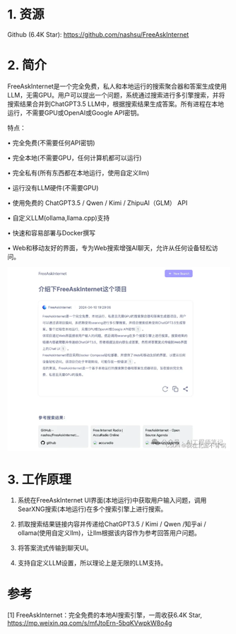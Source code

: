 # 1. 资源

Github (6.4K Star): https://github.com/nashsu/FreeAskInternet

# 2. 简介

FreeAskInternet是一个完全免费，私人和本地运行的搜索聚合器和答案生成使用LLM，无需GPU。用户可以提出一个问题，系统通过搜索进行多引擎搜索，并将搜索结果合并到ChatGPT3.5 LLM中，根据搜索结果生成答案。所有进程在本地运行，不需要GPU或OpenAI或Google API密钥。

特点：

• 完全免费(不需要任何API密钥)

• 完全本地(不需要GPU，任何计算机都可以运行)

• 完全私有(所有东西都在本地运行，使用自定义llm)

• 运行没有LLM硬件(不需要GPU)

• 使用免费的 ChatGPT3.5 / Qwen / Kimi / ZhipuAI（GLM） API

• 自定义LLM(ollama,llama.cpp)支持

• 快速和容易部署与Docker撰写

• Web和移动友好的界面，专为Web搜索增强AI聊天，允许从任何设备轻松访问。

![](.01_free_ask_internet_images/项目截图.png)

# 3. 工作原理

1. 系统在FreeAskInternet UI界面(本地运行)中获取用户输入问题，调用SearXNG搜索(本地运行)在多个搜索引擎上进行搜索。

2. 抓取搜索结果链接内容并传递给ChatGPT3.5 / Kimi / Qwen /知乎ai / ollama(使用自定义llm)，让llm根据该内容作为参考回答用户问题。

3. 将答案流式传输到聊天UI。

4. 支持自定义LLM设置，所以理论上是无限的LLM支持。



# 参考

[1] FreeAskInternet：完全免费的本地AI搜索引擎，一周收获6.4K Star, https://mp.weixin.qq.com/s/mfJtoErn-5bqKVwpkW8o4g
